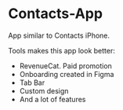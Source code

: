 # Contacts-App
App similar to Contacts iPhone.

Tools makes this app look better: 
- RevenueCat. Paid promotion
- Onboarding created in Figma
- Tab Bar 
- Custom design
- And a lot of features
